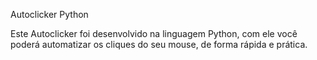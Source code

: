Autoclicker Python

Este Autoclicker foi desenvolvido na linguagem Python, com ele você poderá automatizar os cliques do seu mouse, de forma rápida e prática.
